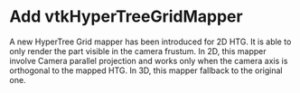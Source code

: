 # Add vtkHyperTreeGridMapper

A new HyperTree Grid mapper has been introduced for 2D HTG.
It is able to only render the part visible in the camera frustum.
In 2D, this mapper involve Camera parallel projection and works only when the camera
axis is orthogonal to the mapped HTG.
In 3D, this mapper fallback to the original one.
